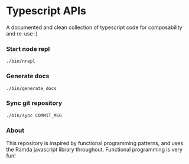 # Typescript APIs
A documented and clean collection of typescript code for composability and re-use :)

### Start node repl
``` ./bin/nrepl ```

### Generate docs
``` ./bin/generate_docs ```

### Sync git repository
``` ./bin/sync COMMIT_MSG ``` 

### About 
This repository is inspired by functional programming patterns, and uses the Ramda javascript library throughout. Functional programming is very fun! 

